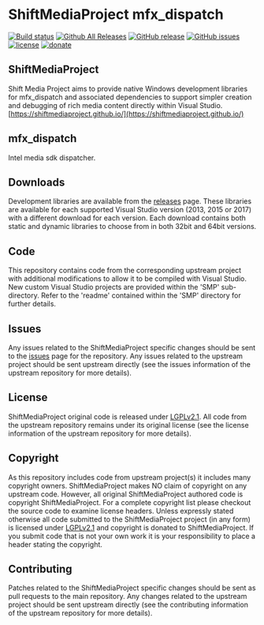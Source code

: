 ShiftMediaProject mfx_dispatch
=============
[![Build status](https://ci.appveyor.com/api/projects/status/k4f8bu7dxsmhactr?svg=true)](https://ci.appveyor.com/project/Sibras/mfx-dispatch)
[![Github All Releases](https://img.shields.io/github/downloads/ShiftMediaProject/mfx_dispatch/total.svg)](https://github.com/ShiftMediaProject/mfx_dispatch/releases)
[![GitHub release](https://img.shields.io/github/release/ShiftMediaProject/mfx_dispatch.svg)](https://github.com/ShiftMediaProject/mfx_dispatch/releases/latest)
[![GitHub issues](https://img.shields.io/github/issues/ShiftMediaProject/mfx_dispatch.svg)](https://github.com/ShiftMediaProject/mfx_dispatch/issues)
[![license](https://img.shields.io/github/license/ShiftMediaProject/mfx_dispatch.svg)](https://github.com/ShiftMediaProject/mfx_dispatch)
[![donate](https://img.shields.io/badge/donate-link-brightgreen.svg)](https://shiftmediaproject.github.io/8-donate/)
## ShiftMediaProject

Shift Media Project aims to provide native Windows development libraries for mfx_dispatch and associated dependencies to support simpler creation and debugging of rich media content directly within Visual Studio. [https://shiftmediaproject.github.io/](https://shiftmediaproject.github.io/)

## mfx_dispatch

Intel media sdk dispatcher.

## Downloads

Development libraries are available from the [releases](https://github.com/ShiftMediaProject/mfx_dispatch/releases) page. These libraries are available for each supported Visual Studio version (2013, 2015 or 2017) with a different download for each version. Each download contains both static and dynamic libraries to choose from in both 32bit and 64bit versions.

## Code

This repository contains code from the corresponding upstream project with additional modifications to allow it to be compiled with Visual Studio. New custom Visual Studio projects are provided within the 'SMP' sub-directory. Refer to the 'readme' contained within the 'SMP' directory for further details.

## Issues

Any issues related to the ShiftMediaProject specific changes should be sent to the [issues](https://github.com/ShiftMediaProject/mfx_dispatch/issues) page for the repository. Any issues related to the upstream project should be sent upstream directly (see the issues information of the upstream repository for more details).

## License

ShiftMediaProject original code is released under [LGPLv2.1](https://www.gnu.org/licenses/lgpl-2.1.html). All code from the upstream repository remains under its original license (see the license information of the upstream repository for more details).

## Copyright

As this repository includes code from upstream project(s) it includes many copyright owners. ShiftMediaProject makes NO claim of copyright on any upstream code. However, all original ShiftMediaProject authored code is copyright ShiftMediaProject. For a complete copyright list please checkout the source code to examine license headers. Unless expressly stated otherwise all code submitted to the ShiftMediaProject project (in any form) is licensed under [LGPLv2.1](https://www.gnu.org/licenses/lgpl-2.1.html) and copyright is donated to ShiftMediaProject. If you submit code that is not your own work it is your responsibility to place a header stating the copyright.

## Contributing

Patches related to the ShiftMediaProject specific changes should be sent as pull requests to the main repository. Any changes related to the upstream project should be sent upstream directly (see the contributing information of the upstream repository for more details).